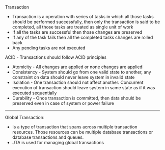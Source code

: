 Transaction
* Transaction is a operation with series of tasks in which all those tasks should be performed successfully, then only the transaction is said to be completed, all those tasks are treated as single unit of work
* If all the tasks are successful then those changes are preserved
* If any of the task fails then all the completed tasks changes are rolled back
* Any pending tasks are not executed

ACID - Transactions should follow ACID principles
* Atomicity - All changes are applied or none changes are applied
* Consistency - System should go from one valid state to another, any constraint on data should never leave system in invalid state
* Isolation - One transaction should not affect another. Concurrent execution of transaction should leave system in same state as if it was executed sequentially
* Durability - Once transaction is committed, then data should be preserved even in case of system or power failure

---
Global Transaction:
* Is a type of transaction that spans across multiple transaction resources. Those resources can be multiple database transactions or database transactions and queues.
* JTA is used for managing global transactions